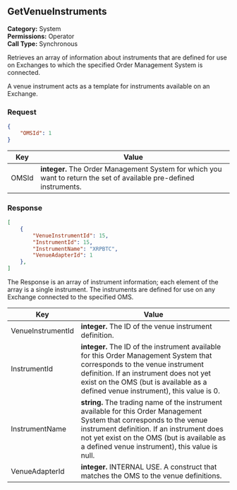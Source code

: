 ## GetVenueInstruments

**Category:** System<br />**Permissions:** Operator<br />**Call Type:** Synchronous

Retrieves an array of information about instruments that are defined for use on Exchanges to which the specified Order Management System is connected.

A venue instrument acts as a template for instruments available on an Exchange.

### Request

```json
{
    "OMSId": 1
}
```

| Key   | Value                                                        |
| ----- | ------------------------------------------------------------ |
| OMSId | **integer.** The Order Management System for which you want to return the set of available pre-defined instruments. |

### Response

```json
[
    {
        "VenueInstrumentId": 15,
        "InstrumentId": 15,
        "InstrumentName": "XRPBTC",
        "VenueAdapterId": 1
    },
]
```

The Response is an array of instrument information; each element of the array is a single instrument. The instruments are defined for use on any Exchange connected to the specified OMS.

| Key               | Value                                                        |
| ----------------- | ------------------------------------------------------------ |
| VenueInstrumentId | **integer.** The ID of the venue instrument definition.      |
| InstrumentId      | **integer.** The ID of the instrument available for this Order Management System that corresponds to the venue instrument definition. If an instrument does not yet exist on the OMS (but is available as a defined venue instrument), this value is 0. |
| InstrumentName    | **string.** The trading name of the instrument available for this Order Management System that corresponds to the venue instrument definition. If an instrument does not yet exist on the OMS (but is available as a defined venue instrument), this value is null. |
| VenueAdapterId    | **integer.** INTERNAL USE. A construct that matches the OMS to the venue definitions. |



